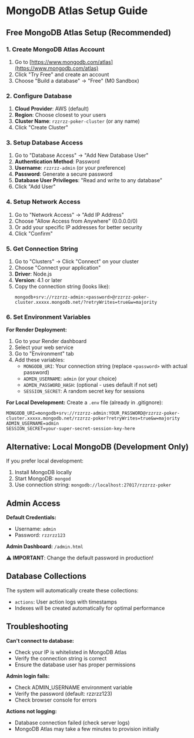 # MongoDB Atlas Setup Guide

## Free MongoDB Atlas Setup (Recommended)

### 1. Create MongoDB Atlas Account
1. Go to [https://www.mongodb.com/atlas](https://www.mongodb.com/atlas)
2. Click "Try Free" and create an account
3. Choose "Build a database" → "Free" (M0 Sandbox)

### 2. Configure Database
1. **Cloud Provider**: AWS (default)
2. **Region**: Choose closest to your users
3. **Cluster Name**: `rzzrzz-poker-cluster` (or any name)
4. Click "Create Cluster"

### 3. Setup Database Access
1. Go to "Database Access" → "Add New Database User"
2. **Authentication Method**: Password
3. **Username**: `rzzrzz-admin` (or your preference)
4. **Password**: Generate a secure password
5. **Database User Privileges**: "Read and write to any database"
6. Click "Add User"

### 4. Setup Network Access
1. Go to "Network Access" → "Add IP Address"
2. Choose "Allow Access from Anywhere" (0.0.0.0/0)
3. Or add your specific IP addresses for better security
4. Click "Confirm"

### 5. Get Connection String
1. Go to "Clusters" → Click "Connect" on your cluster
2. Choose "Connect your application"
3. **Driver**: Node.js
4. **Version**: 4.1 or later
5. Copy the connection string (looks like):
   ```
   mongodb+srv://rzzrzz-admin:<password>@rzzrzz-poker-cluster.xxxxx.mongodb.net/?retryWrites=true&w=majority
   ```

### 6. Set Environment Variables

**For Render Deployment:**
1. Go to your Render dashboard
2. Select your web service
3. Go to "Environment" tab
4. Add these variables:
   - `MONGODB_URI`: Your connection string (replace `<password>` with actual password)
   - `ADMIN_USERNAME`: `admin` (or your choice)
   - `ADMIN_PASSWORD_HASH`: (optional - uses default if not set)
   - `SESSION_SECRET`: A random secret key for sessions

**For Local Development:**
Create a `.env` file (already in .gitignore):
```env
MONGODB_URI=mongodb+srv://rzzrzz-admin:YOUR_PASSWORD@rzzrzz-poker-cluster.xxxxx.mongodb.net/rzzrzz-poker?retryWrites=true&w=majority
ADMIN_USERNAME=admin
SESSION_SECRET=your-super-secret-session-key-here
```

## Alternative: Local MongoDB (Development Only)

If you prefer local development:
1. Install MongoDB locally
2. Start MongoDB: `mongod`
3. Use connection string: `mongodb://localhost:27017/rzzrzz-poker`

## Admin Access

**Default Credentials:**
- Username: `admin`
- Password: `rzzrzz123`

**Admin Dashboard:** `/admin.html`

⚠️ **IMPORTANT**: Change the default password in production!

## Database Collections

The system will automatically create these collections:
- `actions`: User action logs with timestamps
- Indexes will be created automatically for optimal performance

## Troubleshooting

**Can't connect to database:**
- Check your IP is whitelisted in MongoDB Atlas
- Verify the connection string is correct
- Ensure the database user has proper permissions

**Admin login fails:**
- Check ADMIN_USERNAME environment variable
- Verify the password (default: rzzrzz123)
- Check browser console for errors

**Actions not logging:**
- Database connection failed (check server logs)
- MongoDB Atlas may take a few minutes to provision initially